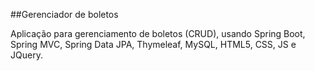 ##Gerenciador de boletos

Aplicação para gerenciamento de boletos (CRUD), usando Spring Boot, Spring MVC, Spring Data JPA, Thymeleaf, MySQL, HTML5, CSS, JS e JQuery.
